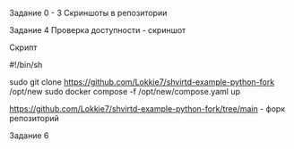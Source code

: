 Задание 0 - 3 
Скриншоты в репозитории

Задание 4
Проверка доступности - скриншот


Скрипт 

#!/bin/sh

sudo git clone https://github.com/Lokkie7/shvirtd-example-python-fork /opt/new
sudo docker compose -f /opt/new/compose.yaml up

https://github.com/Lokkie7/shvirtd-example-python-fork/tree/main - форк репозиторий

Задание 6

